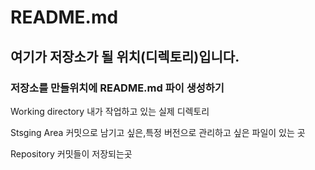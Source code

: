 # README.md

## 여기가 저장소가 될 위치(디렉토리)입니다.

### 저장소를 만들위치에 README.md 파이 생성하기

Working directory 내가 작업하고 있는 실제 디렉토리

Stsging Area 커밋으로 남기고 싶은,특정 버전으로 관리하고 싶은 파일이 있는 곳

Repository  커밋들이 저장되는곳